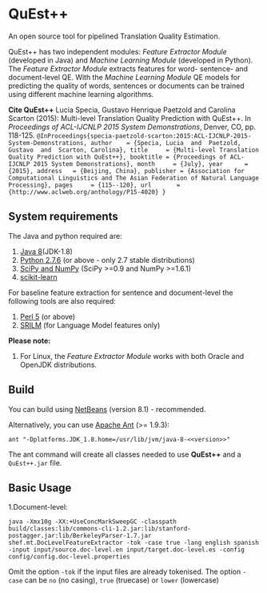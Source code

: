 # QuEst++
An open source tool for pipelined Translation Quality Estimation. 

QuEst++ has two independent modules: *Feature Extractor Module* (developed in Java) and *Machine Learning Module* (developed in Python). The *Feature Extractor Module* extracts features for word- sentence- and document-level QE. With the *Machine Learning Module* QE models for predicting the quality of words, sentences or documents can be trained using different machine learning algorithms. 

**Cite QuEst++**
  Lucia Specia, Gustavo Henrique Paetzold and Carolina Scarton (2015): Multi-level Translation Quality Prediction with QuEst++. In *Proceedings of ACL-IJCNLP 2015 System Demonstrations*, Denver, CO, pp. 118-125.
  `@InProceedings{specia-paetzold-scarton:2015:ACL-IJCNLP-2015-System-Demonstrations,
  author    = {Specia, Lucia  and  Paetzold, Gustavo  and  Scarton, Carolina},
  title     = {Multi-level Translation Quality Prediction with QuEst++},
  booktitle = {Proceedings of ACL-IJCNLP 2015 System Demonstrations},
  month     = {July},
  year      = {2015},
  address   = {Beijing, China},
  publisher = {Association for Computational Linguistics and The Asian Federation of Natural Language Processing},
  pages     = {115--120},
  url       = {http://www.aclweb.org/anthology/P15-4020}
  }`


## System requirements
 The Java and python required are:

1. [Java 8](http://www.oracle.com/technetwork/java/javase/downloads/jdk8-downloads-2133151.html)(JDK-1.8)
2. [Python 2.7.6](https://www.python.org/downloads/) (or above - only 2.7 stable distributions)
  1. [SciPy and NumPy](http://www.scipy.org/install.html) (SciPy >=0.9 and NumPy >=1.6.1)
  2. [scikit-learn](http://scikit-learn.org/stable/install.html)

For baseline feature extraction for sentence and document-level the following tools are also required:

1. [Perl  5](https://www.perl.org/get.html) (or above)
2. [SRILM](http://www.speech.sri.com/projects/srilm/manpages/) (for Language Model features only)

**Please note:** 

1. For Linux, the *Feature Extractor Module* works with both Oracle and OpenJDK distributions.

## Build
You can build using [NetBeans](https://netbeans.org/downloads/) (version 8.1) - recommended.

Alternatively, you can use [Apache Ant](http://ant.apache.org/bindownload.cgi) (>= 1.9.3):

  `ant "-Dplatforms.JDK_1.8.home=/usr/lib/jvm/java-8-<<version>>"`
  
The ant command will create all classes needed to use **QuEst++** and a `QuEst++.jar` file.


## Basic Usage
1.Document-level:

  `java -Xmx10g -XX:+UseConcMarkSweepGC -classpath build/classes:lib/commons-cli-1.2.jar:lib/stanford-postagger.jar:lib/BerkeleyParser-1.7.jar shef.mt.DocLevelFeatureExtractor -tok -case true -lang english spanish -input input/source.doc-level.en input/target.doc-level.es -config config/config.doc-level.properties`
  
Omit the option `-tok` if the input files are already tokenised.
The option `-case` can be `no` (no casing), `true` (truecase) or `lower` (lowercase)
